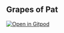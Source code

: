 Grapes of Pat
-------------------

[![Open in Gitpod](https://gitpod.io/button/open-in-gitpod.svg)](https://gitpod.io/#https://github.com/grapes-of-pat/grapes-of-pat)